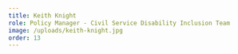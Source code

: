 ```yaml
---
title: Keith Knight
role: Policy Manager - Civil Service Disability Inclusion Team
image: /uploads/keith-knight.jpg
order: 13
---
```


